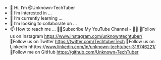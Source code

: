 - 👋 Hi, I’m @Unknown-TechTuber
- 👀 I’m interested in ...
- 🌱 I’m currently learning ...
- 💞️ I’m looking to collaborate on ...
- 📫 How to reach me ...
🔗🔔Subscribe My YouTube Channel - 🔔🔗
🔗Follow us on Instagram
https://www.instagram.com/unknowntechtuber/
🔗Follow us on Twitter
https://twitter.com/TechtuberTech
🔗Follow us on Linkedin
hhttps://www.linkedin.com/in/unknown-techtuber-316746221/
🔗Follow me on GitHub
https://github.com/Unknown-TechTuber

